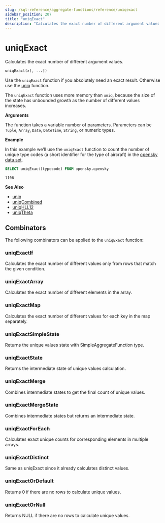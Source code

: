 ```yaml
---
slug: /sql-reference/aggregate-functions/reference/uniqexact
sidebar_position: 207
title: "uniqExact"
description: "Calculates the exact number of different argument values."
---
```


# uniqExact

Calculates the exact number of different argument values.

``` sql
uniqExact(x[, ...])
```

Use the `uniqExact` function if you absolutely need an exact result. Otherwise use the [uniq](/sql-reference/aggregate-functions/reference/uniq) function.

The `uniqExact` function uses more memory than `uniq`, because the size of the state has unbounded growth as the number of different values increases.

**Arguments**

The function takes a variable number of parameters. Parameters can be `Tuple`, `Array`, `Date`, `DateTime`, `String`, or numeric types.

**Example**

In this example we'll use the `uniqExact` function to count the number of unique type codes (a short identifier for the type of aircraft) in the [opensky data set](https://sql.clickhouse.com?query=U0VMRUNUIHVuaXFFeGFjdCh0eXBlY29kZSkgRlJPTSBvcGVuc2t5Lm9wZW5za3k&).

```sql title="Query"
SELECT uniqExact(typecode) FROM opensky.opensky
```

```response title="Response"
1106
```

**See Also**

- [uniq](/sql-reference/aggregate-functions/reference/uniq)
- [uniqCombined](/sql-reference/aggregate-functions/reference/uniqcombined)
- [uniqHLL12](/sql-reference/aggregate-functions/reference/uniqhll12)
- [uniqTheta](/sql-reference/aggregate-functions/reference/uniqthetasketch)

## Combinators

The following combinators can be applied to the `uniqExact` function:

### uniqExactIf
Calculates the exact number of different values only from rows that match the given condition.

### uniqExactArray
Calculates the exact number of different elements in the array.

### uniqExactMap
Calculates the exact number of different values for each key in the map separately.

### uniqExactSimpleState
Returns the unique values state with SimpleAggregateFunction type.

### uniqExactState
Returns the intermediate state of unique values calculation.

### uniqExactMerge
Combines intermediate states to get the final count of unique values.

### uniqExactMergeState
Combines intermediate states but returns an intermediate state.

### uniqExactForEach
Calculates exact unique counts for corresponding elements in multiple arrays.

### uniqExactDistinct
Same as uniqExact since it already calculates distinct values.

### uniqExactOrDefault
Returns 0 if there are no rows to calculate unique values.

### uniqExactOrNull
Returns NULL if there are no rows to calculate unique values.
